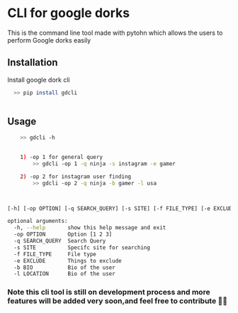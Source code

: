 # CLI for google dorks

This is the command line tool made with pytohn which allows the users to perform
Google dorks easily 



## Installation

Install google dork cli

```bash
  >> pip install gdcli
  
```
    
## Usage

```bash 
    >> gdcli -h
  

    1) -op 1 for general query
        >> gdcli -op 1 -q ninja -s instagram -e gamer

    2) -op 2 for instagram user finding
        >> gdcli -op 2 -q ninja -b gamer -l usa



[-h] [-op OPTION] [-q SEARCH_QUERY] [-s SITE] [-f FILE_TYPE] [-e EXCLUDE] [-b BIO] [-l LOCATION]        

optional arguments:
  -h, --help       show this help message and exit
  -op OPTION       Option [1 2 3]
  -q SEARCH_QUERY  Search Query
  -s SITE          Specifc site for searching
  -f FILE_TYPE     File type
  -e EXCLUDE       Things to exclude
  -b BIO           Bio of the user
  -l LOCATION      Bio of the user

```
### Note this cli tool is still on development process and more features will be added very soon,and feel free to contribute 🚀🚀

